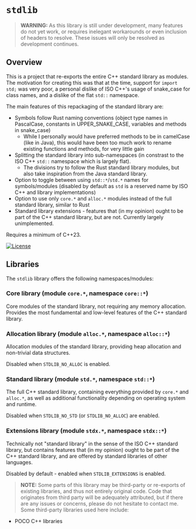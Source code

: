 # `stdlib`

> **WARNING:** As this library is still under development, many features do not yet work, or requires inelegant workarounds or even inclusion of headers to resolve. These issues will only be resolved as development continues.

## Overview
This is a project that re-exports the entire C++ standard library as modules. The motivation for creating this was that at the time, support for `import std;` was very poor, a personal dislike of ISO C++'s usage of snake_case for class names, and a dislike of the flat `std::` namespace.

The main features of this repackaging of the standard library are:
- Symbols follow Rust naming conventions (object type names in PascalCase, constants in UPPER_SNAKE_CASE, variables and methods in snake_case)
    - While I personally would have preferred methods to be in camelCase (like in Java), this would have been too much work to rename existing functions and methods, for very little gain
- Splitting the standard library into sub-namespaces (in constrast to the ISO C++ `std::` namespace which is largely flat). 
    - The divisions try to follow the Rust standard library modules, but also take inspiration from the Java standard library.
- Option to toggle between using `std::*`/`std.*` names for symbols/modules (disabled by default as `std` is a reserved name by ISO C++ and library implementations)
- Option to use only `core.*` and `alloc.*` modules instead of the full standard library, similar to Rust
- Standard library extensions - features that (in my opinion) ought to be part of the C++ standard library, but are not. Currently largely unimplemented.

Requires a minimum of C++23. 

[![License](https://img.shields.io/badge/License-Apache%202.0-blue.svg)](https://opensource.org/licenses/Apache-2.0)

## Libraries
The `stdlib` library offers the following namespaces/modules:

### Core library (module `core.*`, namespace `core::*`)
Core modules of the standard library, not requiring any memory allocation. Provides the most fundamental and low-level features of the C++ standard library. 

### Allocation library (module `alloc.*`, namespace `alloc::*`)
Allocation modules of the standard library, providing heap allocation and non-trivial data structures.

Disabled when `STDLIB_NO_ALLOC` is enabled.

### Standard library (module `std.*`, namespace `std::*`)
The full C++ standard library, containing everything provided by `core.*` and `alloc.*`, as well as additional functionality depending on operating system and runtime.

Disabled when `STDLIB_NO_STD` (or `STDLIB_NO_ALLOC`) are enabled.

### Extensions library (module `stdx.*`, namespace `stdx::*`)
Technically not "standard library" in the sense of the ISO C++ standard library, but contains features that (in my opinion) ought to be part of the C++ standard library, and are offered by standard libraries of other languages.

Disabled by default - enabled when `STDLIB_EXTENSIONS` is enabled. 

> **NOTE:** Some parts of this library may be third-party or re-exports of existing libraries, and thus not entirely original code. Code that originates from third party will be adequately attributed, but if there are any issues or concerns, please do not hesitate to contact me.
Some third-party libraries used here include:
* POCO C++ libraries
